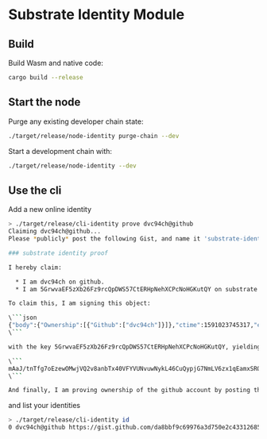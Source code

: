 # Substrate Identity Module

## Build

Build Wasm and native code:

```bash
cargo build --release
```

## Start the node

Purge any existing developer chain state:

```bash
./target/release/node-identity purge-chain --dev
```

Start a development chain with:

```bash
./target/release/node-identity --dev
```

## Use the cli

Add a new online identity

```bash
> ./target/release/cli-identity prove dvc94ch@github
Claiming dvc94ch@github...
Please *publicly* post the following Gist, and name it 'substrate-identity-proof.md'.

### substrate identity proof

I hereby claim:

  * I am dvc94ch on github.
  * I am 5GrwvaEF5zXb26Fz9rcQpDWS57CtERHpNehXCPcNoHGKutQY on substrate.

To claim this, I am signing this object:

\```json
{"body":{"Ownership":[{"Github":["dvc94ch"]}]},"ctime":1591023745317,"expire_in":18446744073709551615,"prev":null,"seqno":0}
\```

with the key 5GrwvaEF5zXb26Fz9rcQpDWS57CtERHpNehXCPcNoHGKutQY, yielding the signature:

\```
mAaJ/tnTfg7oEzewOMwjVQ2v8anbTx40VFYVUNvuwNykL46CuQypjG7NmLV6zx1qEamxSROx+u7fN6FgN1jSDF4c
\```

And finally, I am proving ownership of the github account by posting this as a gist.
```

and list your identities

```bash
> ./target/release/cli-identity id
0 dvc94ch@github https://gist.github.com/da8bbf9c69976a3d750e2c433126852b
```
